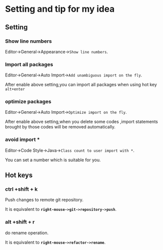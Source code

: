 # Setting and tip for my idea
## Setting

### Show line numbers
Editor->General->Appearance->`Show line numbers`.

### Import all packages
Editor->General->Auto Import->`Add unambiguous import on the fly`.

After enable above setting,you can import all packages when using hot key `alt+enter`

### optimize packages
Editor->General->Auto Import->`Optimize import on the fly`.

After enable above setting,when you delete some codes ,import statements brought by those codes will be removed automatically.

### avoid  import *
Editor->Code Style->Java->`Class count to user import with *`.

You can set a number which is suitable for you.

## Hot keys

### ctrl +shift + k

Push changes to remote git repository.

It is equivalent to **`right-mouse->git->repository->push`**.

### alt +shift + r

do rename operation.

It is equivalent to **`right-mouse->refactor->rename`**.




